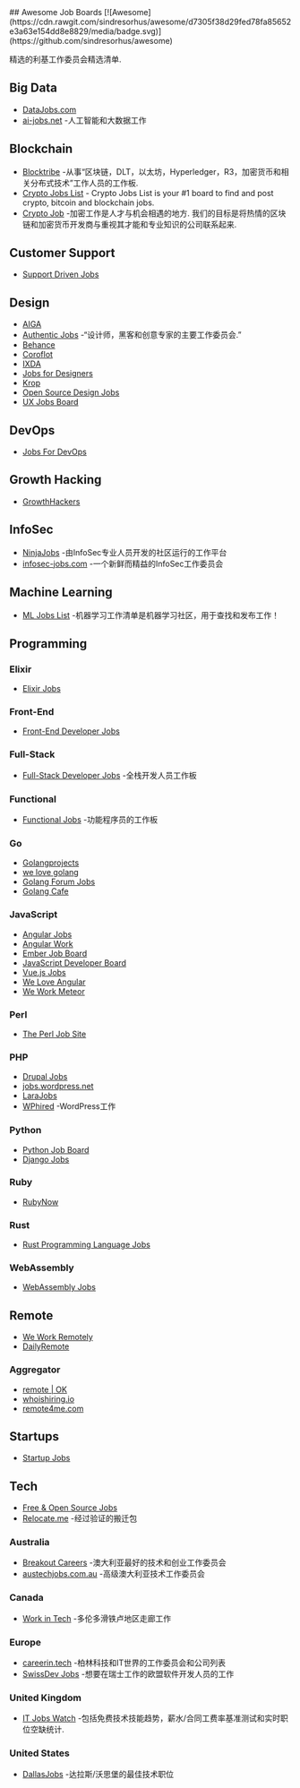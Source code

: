 <div class="github-widget" data-repo="tramcar/awesome-job-boards"></div>
<script async src="https://pagead2.googlesyndication.com/pagead/js/adsbygoogle.js"></script><ins class="adsbygoogle" style="display:block" data-ad-client="ca-pub-6890694312814945" data-ad-slot="5473692530" data-ad-format="auto"  data-full-width-responsive="true"></ins><script>(adsbygoogle = window.adsbygoogle || []).push({});</script>
## Awesome Job Boards [![Awesome](https://cdn.rawgit.com/sindresorhus/awesome/d7305f38d29fed78fa85652e3a63e154dd8e8829/media/badge.svg)](https://github.com/sindresorhus/awesome)

精选的利基工作委员会精选清单.



## Big Data

* [DataJobs.com](https://datajobs.com/)
* [ai-jobs.net](https://ai-jobs.net/) -人工智能和大数据工作

## Blockchain

* [Blocktribe](https://blocktribe.com/) -从事“区块链，DLT，以太坊，Hyperledger，R3，加密货币和相关分布式技术”工作人员的工作板.
* [Crypto Jobs List](https://cryptojobslist.com/) - Crypto Jobs List is your #1 board to find and post crypto, bitcoin and blockchain jobs.
* [Crypto Job](https://crypto-job.com/)  -加密工作是人才与机会相遇的地方.  我们的目标是将热情的区块链和加密货币开发商与重视其才能和专业知识的公司联系起来.

## Customer Support

* [Support Driven Jobs](http://jobs.supportdriven.com/)

## Design

* [AIGA](https://designjobs.aiga.org/)
* [Authentic Jobs](https://www.authenticjobs.com/) -“设计师，黑客和创意专家的主要工作委员会.”
* [Behance](https://www.behance.net/joblist)
* [Coroflot](https://www.coroflot.com/design-jobs)
* [IXDA](http://ixda.org/jobs/)
* [Jobs for Designers](https://dribbble.com/jobs)
* [Krop](https://www.krop.com/creative-jobs/)
* [Open Source Design Jobs](https://opensourcedesign.net/jobs/)
* [UX Jobs Board](https://www.uxjobsboard.com)

## DevOps

* [Jobs For DevOps](https://jobsfordevops.com)

## Growth Hacking

* [GrowthHackers](https://growthhackers.com/jobs)

## InfoSec

* [NinjaJobs](https://ninjajobs.org/) -由InfoSec专业人员开发的社区运行的工作平台
* [infosec-jobs.com](https://infosec-jobs.com/) -一个新鲜而精益的InfoSec工作委员会

## Machine Learning

* [ML Jobs List](https://mljobslist.com/jobs/) -机器学习工作清单是机器学习社区，用于查找和发布工作！ 

## Programming

### Elixir

* [Elixir Jobs](https://elixir.career/)

### Front-End

* [Front-End Developer Jobs](http://frontenddeveloperjob.com/)

### Full-Stack

* [Full-Stack Developer Jobs](https://fullstackjob.com/) -全栈开发人员工作板

### Functional

* [Functional Jobs](https://functionaljobs.com/) -功能程序员的工作板

### Go

* [Golangprojects](https://www.golangprojects.com/)
* [we love golang](https://www.welovegolang.com/)
* [Golang Forum Jobs](https://forum.golangbridge.org/c/jobs)
* [Golang Cafe](https://golang.cafe)

### JavaScript

* [Angular Jobs](https://angularjobs.com/)
* [Angular Work](https://angular.work/)
* [Ember Job Board](https://jobs.emberjs.com/)
* [JavaScript Developer Board](https://javascriptjob.xyz/)
* [Vue.js Jobs](https://vuejobs.com/)
* [We Love Angular](https://www.weloveangular.com/)
* [We Work Meteor](https://www.weworkmeteor.com/)

### Perl

* [The Perl Job Site](https://jobs.perl.org/)

### PHP

* [Drupal Jobs](https://jobs.drupal.org/)
* [jobs.wordpress.net](https://jobs.wordpress.net/)
* [LaraJobs](https://larajobs.com/)
* [WPhired](https://www.wphired.com/) -WordPress工作

### Python

* [Python Job Board](https://www.python.org/jobs/)
* [Django Jobs](https://djangojobs.net/jobs/)

### Ruby

* [RubyNow](https://jobs.rubynow.com/)

### Rust

* [Rust Programming Language Jobs](http://rust-jobs.com/)

### WebAssembly

* [WebAssembly Jobs](https://webassemblyjobs.com/)

## Remote

* [We Work Remotely](https://weworkremotely.com/)
* [DailyRemote](https://dailyremote.com/)

### Aggregator

* [remote | OK](https://remoteok.io/)
* [whoishiring.io](https://whoishiring.io/)
* [remote4me.com](https://remote4me.com/)

## Startups

* [Startup Jobs](https://startup.jobs/)

## Tech

* [Free & Open Source Jobs](https://www.fossjobs.net/)
* [Relocate.me](https://relocate.me/) -经过验证的搬迁包

### Australia

* [Breakout Careers](https://breakout.careers/) -澳大利亚最好的技术和创业工作委员会
* [austechjobs.com.au](https://austechjobs.com.au/) -高级澳大利亚技术工作委员会

### Canada

* [Work in Tech](https://www.workintech.ca/) -多伦多滑铁卢地区走廊工作

### Europe

* [careerin.tech](https://careerin.tech) -柏林科技和IT世界的工作委员会和公司列表
* [SwissDev Jobs](https://swissdevjobs.ch/) -想要在瑞士工作的欧盟软件开发人员的工作

### United Kingdom

* [IT Jobs Watch](https://www.itjobswatch.co.uk/) -包括免费技术技能趋势，薪水/合同工费率基准测试和实时职位空缺统计.

### United States

* [DallasJobs](https://www.dallasjobs.io/) -达拉斯/沃思堡的最佳技术职位
